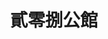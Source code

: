 ---
title: "貳零捌公館"
description: "貳零捌公館"
layout: shop
keywords:
  - 美食競賽
  - 台灣美食
  - 美食精選
datePublished: "2025-06-30"
dateModified: "2025-07-07"
city: "台北市"
district: "信義區"
address: "台北市信義區松仁路208號"
phone: ""
geo: "25.02708470019493, 121.56828487660347"
google_map: "https://maps.app.goo.gl/dFBBggwnh3FKzPFQ9"
footinder: "https://footinder.com.tw/%e5%8f%b0%e5%8c%97%e5%b8%82%e4%bf%a1%e7%be%a9%e5%8d%80/362114/"
official: ""
award:
  - name: "500盤"
    year: "2024"
    entries:
      - dishes:
          - "仙鶴神針"
          - "極品圍村盆菜"
          - "脆皮黑棕鵝"

---